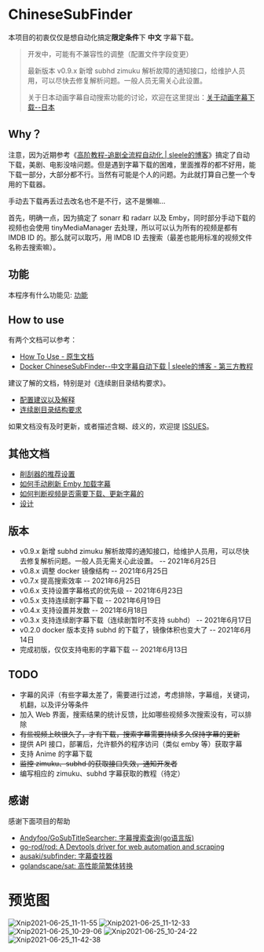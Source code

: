 # ChineseSubFinder

本项目的初衷仅仅是想自动化搞定**限定条件**下 **中文** 字幕下载。

> 开发中，可能有不兼容性的调整（配置文件字段变更）
>
> 最新版本 v0.9.x 新增 subhd zimuku 解析故障的通知接口，给维护人员用，可以尽快去修复解析问题。一般人员无需关心此设置。
>
> 关于日本动画字幕自动搜索功能的讨论，欢迎在这里提出：[关于动画字幕下载--日本](https://github.com/allanpk716/ChineseSubFinder/issues/1)

## Why？

注意，因为近期参考《[高阶教程-追剧全流程自动化 | sleele的博客](https://sleele.com/tag/高阶教程-追剧全流程自动化/)》搞定了自动下载，美剧、电影没啥问题。但是遇到字幕下载的困难，里面推荐的都不好用，能下载一部分，大部分都不行。当然有可能是个人的问题。为此就打算自己整一个专用的下载器。

手动去下载再丢过去改名也不是不行，这不是懒嘛...

首先，明确一点，因为搞定了 sonarr 和 radarr 以及 Emby，同时部分手动下载的视频也会使用 tinyMediaManager 去处理，所以可以认为所有的视频是都有 IMDB ID 的。那么就可以取巧，用 IMDB ID 去搜索（最差也能用标准的视频文件名称去搜索嘛）。

## 功能

本程序有什么功能见: [功能](https://github.com/allanpk716/ChineseSubFinder/blob/docs/DesignFile/功能.md)

## How to use

有两个文档可以参考：

* [How To Use - 原生文档](https://github.com/allanpk716/ChineseSubFinder/blob/docs/DesignFile/HowToUse.md)
* [Docker ChineseSubFinder--中文字幕自动下载 | sleele的博客 - 第三方教程](https://sleele.com/2021/06/25/docker-chinesesubfinder-中文字幕自动下载/)

建议了解的文档，特别是对《连续剧目录结构要求》。

* [配置建议以及解释](https://github.com/allanpk716/ChineseSubFinder/blob/docs/DesignFile/%E9%85%8D%E7%BD%AE%E5%BB%BA%E8%AE%AE%E4%BB%A5%E5%8F%8A%E8%A7%A3%E9%87%8A.md)
* [连续剧目录结构要求](https://github.com/allanpk716/ChineseSubFinder/blob/docs/DesignFile/%E8%BF%9E%E7%BB%AD%E5%89%A7%E7%9B%AE%E5%BD%95%E7%BB%93%E6%9E%84%E8%A6%81%E6%B1%82.md)

如果文档没有及时更新，或者描述含糊、歧义的，欢迎提 [ISSUES](https://github.com/allanpk716/ChineseSubFinder/issues)。

## 其他文档

* [削刮器的推荐设置](https://github.com/allanpk716/ChineseSubFinder/blob/docs/DesignFile/%E5%89%8A%E5%88%AE%E5%99%A8%E7%9A%84%E6%8E%A8%E8%8D%90%E8%AE%BE%E7%BD%AE.md)
* [如何手动刷新 Emby 加载字幕](https://github.com/allanpk716/ChineseSubFinder/blob/docs/DesignFile/%E5%A6%82%E4%BD%95%E6%89%8B%E5%8A%A8%E5%88%B7%E6%96%B0%20Emby%20%E5%8A%A0%E8%BD%BD%E5%AD%97%E5%B9%95.md)
* [如何判断视频是否需要下载、更新字幕的](https://github.com/allanpk716/ChineseSubFinder/blob/docs/DesignFile/%E5%A6%82%E4%BD%95%E5%88%A4%E6%96%AD%E8%A7%86%E9%A2%91%E6%98%AF%E5%90%A6%E9%9C%80%E8%A6%81%E4%B8%8B%E8%BD%BD%E3%80%81%E6%9B%B4%E6%96%B0%E5%AD%97%E5%B9%95%E7%9A%84.md)
* [设计](https://github.com/allanpk716/ChineseSubFinder/blob/docs/DesignFile/%E8%AE%BE%E8%AE%A1.md)

## 版本

* v0.9.x 新增 subhd zimuku 解析故障的通知接口，给维护人员用，可以尽快去修复解析问题。一般人员无需关心此设置。 -- 2021年6月25日
* v0.8.x 调整 docker 镜像结构 -- 2021年6月25日
* v0.7.x 提高搜索效率 -- 2021年6月25日
* v0.6.x 支持设置字幕格式的优先级 -- 2021年6月23日
* v0.5.x 支持连续剧字幕下载 -- 2021年6月19日
* v0.4.x 支持设置并发数 -- 2021年6月18日
* v0.3.x 支持连续剧字幕下载（连续剧暂时不支持 subhd） -- 2021年6月17日
* v0.2.0 docker 版本支持 subhd 的下载了，镜像体积也变大了 -- 2021年6月14日
* 完成初版，仅仅支持电影的字幕下载 -- 2021年6月13日

## TODO

* 字幕的风评（有些字幕太差了，需要进行过滤，考虑排除，字幕组，关键词，机翻，以及评分等条件
* 加入 Web 界面，搜索结果的统计反馈，比如哪些视频多次搜索没有，可以排除
* ~~有些视频上映很久了，才有下载，搜索字幕需要持续多久保持字幕的更新~~
* 提供 API 接口，部署后，允许额外的程序访问（类似 emby 等）获取字幕
* 支持 Anime 的字幕下载
* ~~监控 zimuku、subhd 的获取接口失效，通知开发者~~
* 编写相应的 zimuku、subhd 字幕获取的教程（待定）

## 感谢

感谢下面项目的帮助

* [Andyfoo/GoSubTitleSearcher: 字幕搜索查询(go语言版)](https://github.com/Andyfoo/GoSubTitleSearcher)
* [go-rod/rod: A Devtools driver for web automation and scraping](https://github.com/go-rod/rod)
* [ausaki/subfinder: 字幕查找器](https://github.com/ausaki/subfinder)
* [golandscape/sat: 高性能简繁体转换](https://github.com/golandscape/sat)


# 预览图
![Xnip2021-06-25_11-11-55](https://cdn.jsdelivr.net/gh/SuperNG6/pic@master/uPic/2021-06-25/Xnip2021-06-25_11-11-55.jpg)
![Xnip2021-06-25_11-12-33](https://cdn.jsdelivr.net/gh/SuperNG6/pic@master/uPic/2021-06-25/Xnip2021-06-25_11-12-33.jpg)
![Xnip2021-06-25_10-29-06](https://cdn.jsdelivr.net/gh/SuperNG6/pic@master/uPic/2021-06-25/Xnip2021-06-25_10-29-06.jpg)
![Xnip2021-06-25_10-24-22](https://cdn.jsdelivr.net/gh/SuperNG6/pic@master/uPic/2021-06-25/Xnip2021-06-25_10-24-22.jpg)
![Xnip2021-06-25_11-42-38](https://cdn.jsdelivr.net/gh/SuperNG6/pic@master/uPic/2021-06-25/Xnip2021-06-25_11-42-38.jpg)